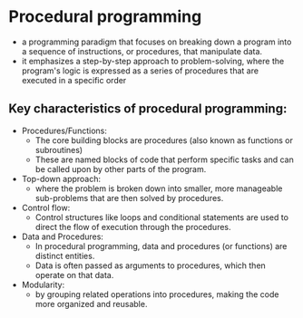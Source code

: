 # Procedural programming
- a programming paradigm that focuses on breaking down a program into a sequence of instructions, or procedures, that manipulate data. 
- it emphasizes a step-by-step approach to problem-solving, where the program's logic is expressed as a series of procedures that are executed in a specific order

## Key characteristics of procedural programming: 
- Procedures/Functions:
    - The core building blocks are procedures (also known as functions or subroutines)
    - These are named blocks of code that perform specific tasks and can be called upon by other parts of the program. 
- Top-down approach:
  - where the problem is broken down into smaller, more manageable sub-problems that are then solved by procedures. 
- Control flow:
  - Control structures like loops and conditional statements are used to direct the flow of execution through the procedures. 
- Data and Procedures:
  - In procedural programming, data and procedures (or functions) are distinct entities. 
  - Data is often passed as arguments to procedures, which then operate on that data. 
- Modularity:
  - by grouping related operations into procedures, making the code more organized and reusable. 